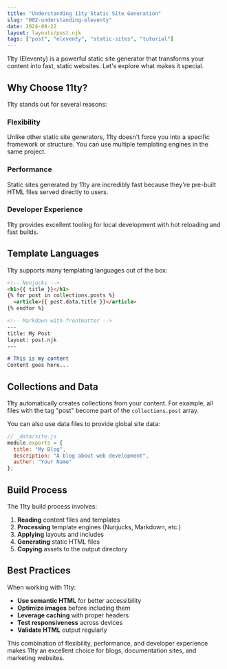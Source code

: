 ```yaml
---
title: "Understanding 11ty Static Site Generation"
slug: "002-understanding-eleventy"
date: 2024-08-22
layout: layouts/post.njk
tags: ["post", "eleventy", "static-sites", "tutorial"]
---
```


11ty (Eleventy) is a powerful static site generator that transforms your content into fast, static websites. Let's explore what makes it special.

## Why Choose 11ty?

11ty stands out for several reasons:

### Flexibility
Unlike other static site generators, 11ty doesn't force you into a specific framework or structure. You can use multiple templating engines in the same project.

### Performance
Static sites generated by 11ty are incredibly fast because they're pre-built HTML files served directly to users.

### Developer Experience
11ty provides excellent tooling for local development with hot reloading and fast builds.

## Template Languages

11ty supports many templating languages out of the box:

```html
<!-- Nunjucks -->
<h1>{{ title }}</h1>
{% for post in collections.posts %}
  <article>{{ post.data.title }}</article>
{% endfor %}
```

```markdown
<!-- Markdown with frontmatter -->
---
title: My Post
layout: post.njk
---

# This is my content
Content goes here...
```

## Collections and Data

11ty automatically creates collections from your content. For example, all files with the tag "post" become part of the `collections.post` array.

You can also use data files to provide global site data:

```javascript
// _data/site.js
module.exports = {
  title: "My Blog",
  description: "A blog about web development",
  author: "Your Name"
};
```

## Build Process

The 11ty build process involves:

1. **Reading** content files and templates
2. **Processing** template engines (Nunjucks, Markdown, etc.)
3. **Applying** layouts and includes
4. **Generating** static HTML files
5. **Copying** assets to the output directory

## Best Practices

When working with 11ty:

- **Use semantic HTML** for better accessibility
- **Optimize images** before including them
- **Leverage caching** with proper headers
- **Test responsiveness** across devices
- **Validate HTML** output regularly

This combination of flexibility, performance, and developer experience makes 11ty an excellent choice for blogs, documentation sites, and marketing websites.